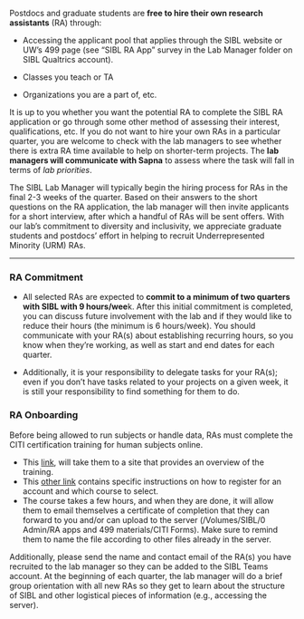 
Postdocs and graduate students are **free to hire their own research assistants** (RA) through:

- Accessing the applicant pool that applies through the SIBL website or UW’s 499 page (see “SIBL RA App” survey in the Lab Manager folder on SIBL Qualtrics account). 

- Classes you teach or TA

- Organizations you are a part of, etc. 


It is up to you whether you want the potential RA to complete the SIBL RA application or go through some other method of assessing their interest, qualifications, etc. If you do not want to hire your own RAs in a particular quarter, you are welcome to check with the lab managers to see whether there is extra RA time available to help on shorter-term projects. The **lab managers will communicate with Sapna** to assess where the task will fall in terms of *lab priorities*.

The SIBL Lab Manager will typically begin the hiring process for RAs in the final 2-3 weeks of the quarter. Based on their answers to the short questions on the RA application, the lab manager will then invite applicants for a short interview, after which a handful of RAs will be sent offers. With our lab’s commitment to diversity and inclusivity, we appreciate graduate students and postdocs’ effort in helping to recruit Underrepresented Minority (URM) RAs.

---

### RA Commitment

- All selected RAs are expected to **commit to a minimum of two quarters with SIBL with 9 hours/wee**k. After this initial commitment is completed, you can discuss future involvement with the lab and if they would like to reduce their hours (the minimum is 6 hours/week). You should communicate with your RA(s) about establishing recurring hours, so you know when they’re working, as well as start and end dates for each quarter. 

- Additionally, it is your responsibility to delegate tasks for your RA(s); even if you don’t have tasks related to your projects on a given week, it is still your responsibility to find something for them to do.

### RA Onboarding

Before being allowed to run subjects or handle data, RAs must complete the CITI certification training for human subjects online.

- This [link](https://www.washington.edu/research/hsd/training/required-training/human-subjects-protections-training/), will take them to a site that provides an overview of the training.
- This [other link](https://www.washington.edu/research/hsd/training/required-training/web-based-citi-training/) contains specific instructions on how to register for an account and which course to select.
- The course takes a few hours, and when they are done, it will allow them to email themselves a certificate of completion that they can forward to you and/or can upload to the server (/Volumes/SIBL/0 Admin/RA apps and 499 materials/CITI Forms). Make sure to remind them to name the file according to other files already in the server.

Additionally, please send the name and contact email of the RA(s) you have recruited to the lab manager so they can be added to the SIBL Teams account. At the beginning of each quarter, the lab manager will do a brief group orientation with all new RAs so they get to learn about the structure of SIBL and other logistical pieces of information (e.g., accessing the server).